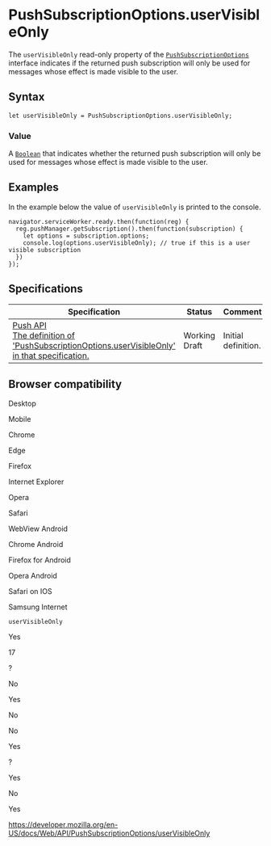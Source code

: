 PushSubscriptionOptions.userVisibleOnly
=======================================

The `userVisibleOnly` read-only property of the [`PushSubscriptionOptions`](../pushsubscriptionoptions) interface indicates if the returned push subscription will only be used for messages whose effect is made visible to the user.

Syntax
------

    let userVisibleOnly = PushSubscriptionOptions.userVisibleOnly;

### Value

A [`Boolean`](https://developer.mozilla.org/en-US/docs/Web/JavaScript/Reference/Global_Objects/Boolean) that indicates whether the returned push subscription will only be used for messages whose effect is made visible to the user.

Examples
--------

In the example below the value of `userVisibleOnly` is printed to the console.

    navigator.serviceWorker.ready.then(function(reg) {
      reg.pushManager.getSubscription().then(function(subscription) {
        let options = subscription.options;
        console.log(options.userVisibleOnly); // true if this is a user visible subscription
      })
    });

Specifications
--------------

<table><thead><tr class="header"><th>Specification</th><th>Status</th><th>Comment</th></tr></thead><tbody><tr class="odd"><td><a href="https://w3c.github.io/push-api/#dom-pushsubscriptionoptions-uservisibleonly">Push API<br />
<span class="small">The definition of 'PushSubscriptionOptions.userVisibleOnly' in that specification.</span></a></td><td><span class="spec-wd">Working Draft</span></td><td>Initial definition.</td></tr></tbody></table>

Browser compatibility
---------------------

Desktop

Mobile

Chrome

Edge

Firefox

Internet Explorer

Opera

Safari

WebView Android

Chrome Android

Firefox for Android

Opera Android

Safari on IOS

Samsung Internet

`userVisibleOnly`

Yes

17

?

No

Yes

No

No

Yes

?

Yes

No

Yes

<a href="https://developer.mozilla.org/en-US/docs/Web/API/PushSubscriptionOptions/userVisibleOnly" class="_attribution-link">https://developer.mozilla.org/en-US/docs/Web/API/PushSubscriptionOptions/userVisibleOnly</a>
